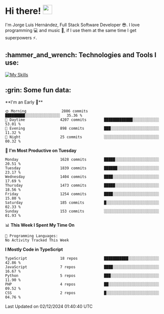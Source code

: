 <h1 align="left">
 <abc>
  <br>Hi there! <img src="https://user-images.githubusercontent.com/42378118/110234147-e3259600-7f4e-11eb-95be-0c4047144dea.gif" width="30"><br>
 </abc>
</h1>

I'm Jorge Luis Hernández, Full Stack Software Developer :sunglasses:. I love programming :computer: and music :musical_score:, if I use them at the same time I get superpowers :zap:. 


<h2 align="left">:hammer_and_wrench: Technologies and Tools I use:</h2>

[![My Skills](https://skillicons.dev/icons?i=js,ts,html,css,py,vue,react,next,nest,postgres,mysql)](https://skillicons.dev)

<h2 align="left">:grin: Some fun data:</h2>
<!--START_SECTION:waka-->
**I'm an Early 🐤** 

```text
🌞 Morning                2806 commits        █████████░░░░░░░░░░░░░░░░   35.36 % 
🌆 Daytime                4207 commits        █████████████░░░░░░░░░░░░   53.01 % 
🌃 Evening                898 commits         ███░░░░░░░░░░░░░░░░░░░░░░   11.32 % 
🌙 Night                  25 commits          ░░░░░░░░░░░░░░░░░░░░░░░░░   00.32 % 
```
📅 **I'm Most Productive on Tuesday** 

```text
Monday                   1628 commits        █████░░░░░░░░░░░░░░░░░░░░   20.51 % 
Tuesday                  1839 commits        ██████░░░░░░░░░░░░░░░░░░░   23.17 % 
Wednesday                1404 commits        ████░░░░░░░░░░░░░░░░░░░░░   17.69 % 
Thursday                 1473 commits        █████░░░░░░░░░░░░░░░░░░░░   18.56 % 
Friday                   1254 commits        ████░░░░░░░░░░░░░░░░░░░░░   15.80 % 
Saturday                 185 commits         █░░░░░░░░░░░░░░░░░░░░░░░░   02.33 % 
Sunday                   153 commits         ░░░░░░░░░░░░░░░░░░░░░░░░░   01.93 % 
```


📊 **This Week I Spent My Time On** 

```text
💬 Programming Languages: 
No Activity Tracked This Week
```

**I Mostly Code in TypeScript** 

```text
TypeScript               18 repos            ███████████░░░░░░░░░░░░░░   42.86 % 
JavaScript               7 repos             ████░░░░░░░░░░░░░░░░░░░░░   16.67 % 
Python                   5 repos             ███░░░░░░░░░░░░░░░░░░░░░░   11.90 % 
PHP                      4 repos             ██░░░░░░░░░░░░░░░░░░░░░░░   09.52 % 
CSS                      2 repos             █░░░░░░░░░░░░░░░░░░░░░░░░   04.76 % 
```




 Last Updated on 02/12/2024 01:40:40 UTC
<!--END_SECTION:waka-->
